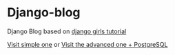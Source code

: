 # Django-blog
Django Blog based on [django girls tutorial](https://tutorial.djangogirls.org/en/)

[Visit simple one](https://mosabry.pythonanywhere.com/) or [Visit the advanced one + PostgreSQL](https://blog-msabry.herokuapp.com/)
